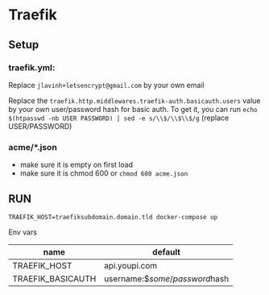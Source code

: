 # Traefik

## Setup

### traefik.yml:

Replace `jlavinh+letsencrypt@gmail.com` by your own email

Replace the `traefik.http.middlewares.traefik-auth.basicauth.users` value by your own user/password hash for basic auth. 
To get it, you can run `echo $(htpasswd -nb USER PASSWORD) | sed -e s/\\$/\\$\\$/g` (replace USER/PASSWORD)

### acme/*.json

- make sure it is empty on first load
- make sure it is chmod 600 or `chmod 600 acme.json`

## RUN

```
TRAEFIK_HOST=traefiksubdomain.domain.tld docker-compose up
```

Env vars

| name               | default                        |
|--------------------|--------------------------------|
| TRAEFIK_HOST       | api.youpi.com                  |
| TRAEFIK_BASICAUTH  | username:$$some/password$hash  |

